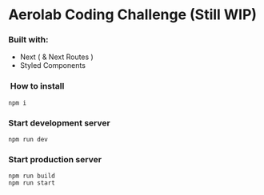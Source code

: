 # Aerolab Coding Challenge (Still WIP)
  
### Built with:
- Next ( & Next Routes )
- Styled Components

###  How to install
	npm i

### Start development server
	npm run dev

### Start production server
	npm run build
	npm run start
